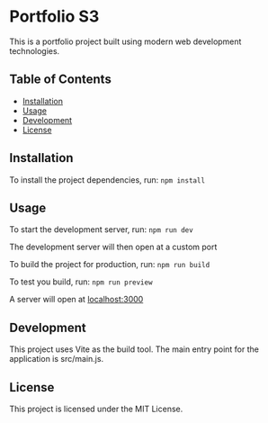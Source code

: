 # Portfolio S3

This is a portfolio project built using modern web development technologies.

## Table of Contents

- [Installation](#installation)
- [Usage](#usage)
- [Development](#development)
- [License](#license)

## Installation
To install the project dependencies, run:
`npm install`

## Usage
To start the development server, run:
`npm run dev`

The development server will then open at a custom port


To build the project for production, run:
`npm run build`

To test you build, run:
`npm run preview` 

A server will open at [localhost:3000](http://localhost:3000/)

## Development
This project uses Vite as the build tool. 
The main entry point for the application is src/main.js.


## License
This project is licensed under the MIT License.
